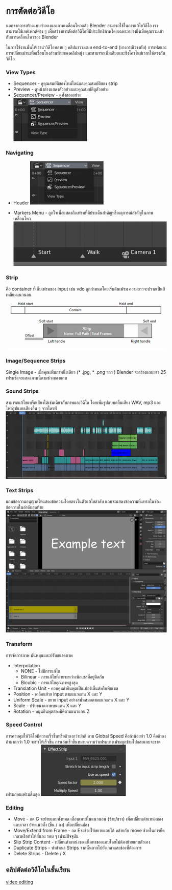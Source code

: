 # การตัดต่อวิดีโอ
  นอกจากการสร้างแบบจำลองและภาพเคลื่อนไหวแล้ว Blender สามารถใช้ในการแก้ไขวิดีโอ เราสามารถใช้เอฟเฟกต์ต่าง ๆ เพื่อสร้างการตัดต่อวิดีโอที่มีประสิทธิภาพโดยเฉพาะอย่างยิ่งเมื่อคุณรวมเข้ากับการเคลื่อนไหวของ Blender
  
  ในการใช้งานนั้นให้เรานำวิดีโอหลาย ๆ คลิปมาวางแบบ end-to-end (บางกรณีวางทับ) การเฟดและการเปลี่ยนผ่านเพื่อเชื่อมโยงส่วนท้ายของคลิปหนุ่ง และสามารถเพิ่มเสียงและซิงโครไนซ์เวลาให้ตรงกับวิดีโอ

### View Types
* Sequencer - ดูคุณสมบัติของไทม์ไลน์และคุณสมบัติของ strip
* Preview - ดูหน้าต่างแสดงตัวอย่างและคุณสมบัติดูตัวอย่าง
* Sequencer/Preview - ดูทั้งสองอย่าง\
![image](images/04.png)

### Navigating
* Header
![image](images/04.png)

* Markers Menu - ถูกใจเพื่อแสดงถึงเฟรมที่มีประเด็นสำคัญหรือเตุการณ์สำคัญในภาพเคลื่อนไหว
![image](images/06.png)

### Strip
  คือ container ที่เก็บเฟรมของ input เช่น vdo ถูกกำหนดโดยเริ่มต้นเฟรม ความยาวจะปรากเป็นสีเหลียมแนวนอน
![image](images/07.png)
### Image/Sequence Strips
  Single Image - เมื่อคุณเพิ่มภาพนิ่งเดียว (* .jpg, * .png ฯลฯ ) Blender จะสร้างแถบยาว 25 เฟรมซึ่งจะแสดงภาพนี้ตามช่วงของแถบ
### Sound Strips
  สามารถแก้ไขแทร็กเสียงได้เช่นเดียวกับภาพและวิดีโอ โดยเพิ่มรูปแบบคลื่นเสียง WAV, mp3 และไฟล์รูปแบบเสียงอื่น ๆ จากไดรฟ์
![image](images/08.png)
### Text Strips
  แถบข้อความอนุญาตให้แสดงข้อความโดยตรงในตัวแก้ไขลำดับ แถบจะแสดงข้อความที่แทรกในช่องข้อความในลำดับสุดท้าย
  ![image](images/09.png)
### Transform
  การจัดการภาพ มันหมุนและปรับขนาดภาพ
  * Interpolation
    * NONE - ไม่มีการแก้ไข
    * Bilinear - การแก้ไขที่ง่ายระหว่างพิกเซลที่อยู่ติดกัน
    * Bicubic - การแก้ไขคุณภาพสูงสุด
  * Translation Unit - ควบคุมค่าอินพุตเป็นเปอร์เซ็นต์หรือพิกเซล
  * Position - เคลื่อนย้าย input ตามแนวแกน X และ Y
  * Uniform Scale - ขยาย input อย่างสม่ำเสมอตามแนวแกน X และ Y
  * Scale - ปรับขนาดภาพบนแกน X และ Y
  * Rotation - หมุนอินพุตสองมิติตามแนวแกน Z
### Speed Control
  การควบคุมให้วิดีโอมีความเร็วขึ้นหรือช้าลงกว่าปกติ ตาม Global Speed คือถ้าน้อยก่า 1.0 คือช้าลง ถ้ามากกว่า 1.0 จะทำให้เร็วขึ้น การเล่นเร็วขึ้นหมายความว่าเฟรมบางเฟรมถูกข้ามไปและแถบจะขาดเฟรมก่อนเฟรมสิ้นสุด
  ![image](images/10.png)
### Editing
  * Move - กด G จะย้ายแถบทั้งหมด เลื่อนเมาส์ในแนวนอน (ซ้าย/ขวา) เพื่อเปลี่ยนตำแหน่งของแถบเวลา ย้ายแนวตั้ง (ขึ้น / ลง) เพื่อเปลี่ยนช่อง
  * Move/Extend from Frame - กด Eจะช่วยให้ขยายแถบได้ คล้ายกับ move ช่วยในการยืดเวลาหรือทำให้สั้นลง รอบ ๆ เฟรมปัจจุบัน
  * Slip Strip Content - เปลี่ยนตำแหน่งของเนื้อหาของแถบโดยไม่ต้องย้ายแถบตัวเอง
  * Duplicate Strips - ทำสำเนา Strips จากนั้นลากไปยังเวลาและช่องที่ต้องการ
  * Delete Strips - Delete / X
  
## คลิปตัดต่อวิดีโอในชั้นเรียน
 [video editing](https://youtu.be/F5TusOM1aI4)
